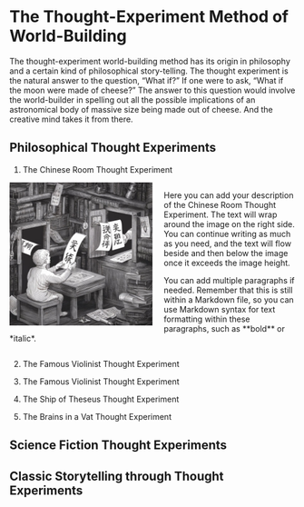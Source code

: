 # The Thought-Experiment Method of World-Building

The thought-experiment world-building method has its origin in philosophy and a certain kind of philosophical story-telling. The thought experiment is the natural answer to the question, “What if?” If one were to ask, “What if the moon were made of cheese?” The answer to this question would involve the world-builder in spelling out all the possible implications of an astronomical body of massive size being made out of cheese. And the creative mind takes it from there.

## Philosophical Thought Experiments

1. The Chinese Room Thought Experiment

<div style="overflow: auto;">
  <img src="chinese-room.jpeg" alt="Chinese Room Thought Experiment" style="float: left; width: 50%; margin-right: 20px;">
  <p>
    Here you can add your description of the Chinese Room Thought Experiment. The text will wrap around the image on the right side. You can continue writing as much as you need, and the text will flow beside and then below the image once it exceeds the image height.
  </p>
  <p>
    You can add multiple paragraphs if needed. Remember that this is still within a Markdown file, so you can use Markdown syntax for text formatting within these paragraphs, such as **bold** or *italic*.
  </p>
</div>

2. The Famous Violinist Thought Experiment

2. The Famous Violinist Thought Experiment
3. The Ship of Theseus Thought Experiment
4. The Brains in a Vat Thought Experiment

## Science Fiction Thought Experiments



## Classic Storytelling through Thought Experiments
